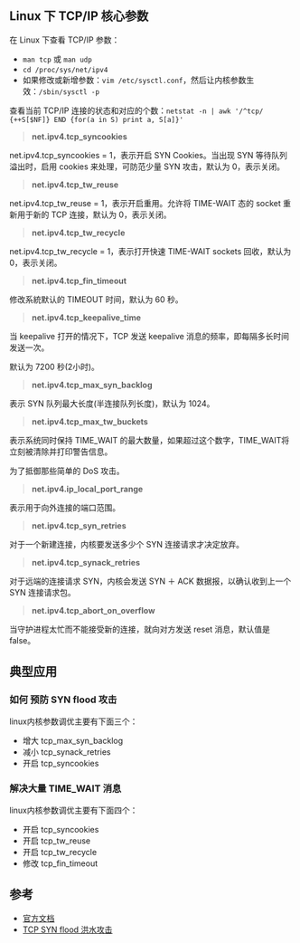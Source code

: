 ## Linux 下 TCP/IP 核心参数

在 Linux 下查看 TCP/IP 参数：

* `man tcp` 或 `man udp`
* `cd /proc/sys/net/ipv4` 
* 如果修改或新增参数：`vim /etc/sysctl.conf`，然后让内核参数生效：`/sbin/sysctl -p`

查看当前 TCP/IP 连接的状态和对应的个数：`netstat -n | awk '/^tcp/ {++S[$NF]} END {for(a in S) print a, S[a]}'`

> **net.ipv4.tcp_syncookies**

net.ipv4.tcp_syncookies = 1，表示开启 SYN Cookies。当出现 SYN 等待队列溢出时，启用 cookies 来处理，可防范少量 SYN 攻击，默认为 0，表示关闭。

> **net.ipv4.tcp_tw_reuse**

net.ipv4.tcp_tw_reuse = 1，表示开启重用。允许将 TIME-WAIT 态的 socket 重新用于新的 TCP 连接，默认为 0，表示关闭。

> **net.ipv4.tcp_tw_recycle**

net.ipv4.tcp_tw_recycle = 1，表示打开快速 TIME-WAIT sockets 回收，默认为 0，表示关闭。

> **net.ipv4.tcp_fin_timeout**

修改系統默认的 TIMEOUT 时间，默认为 60 秒。

> **net.ipv4.tcp_keepalive_time**

当 keepalive 打开的情况下，TCP 发送 keepalive 消息的频率，即每隔多长时间发送一次。

默认为 7200 秒(2小时)。

> **net.ipv4.tcp_max_syn_backlog**

表示 SYN 队列最大长度(半连接队列长度)，默认为 1024。

> **net.ipv4.tcp_max_tw_buckets**

表示系统同时保持 TIME_WAIT 的最大数量，如果超过这个数字，TIME_WAIT将立刻被清除并打印警告信息。

为了抵御那些简单的 DoS 攻击。

> **net.ipv4.ip_local_port_range**

表示用于向外连接的端口范围。

> **net.ipv4.tcp_syn_retries**

对于一个新建连接，内核要发送多少个 SYN 连接请求才决定放弃。

> **net.ipv4.tcp_synack_retries**

对于远端的连接请求 SYN，内核会发送 SYN ＋ ACK 数据报，以确认收到上一个 SYN 连接请求包。

> **net.ipv4.tcp_abort_on_overflow**

当守护进程太忙而不能接受新的连接，就向对方发送 reset 消息，默认值是 false。

## 典型应用

### 如何 预防 SYN flood 攻击

linux内核参数调优主要有下面三个：

* 增大 tcp_max_syn_backlog
* 减小 tcp_synack_retries
* 开启 tcp_syncookies

### 解决大量 TIME_WAIT 消息

linux内核参数调优主要有下面四个：

* 开启 tcp_syncookies
* 开启 tcp_tw_reuse
* 开启 tcp_tw_recycle 
* 修改 tcp_fin_timeout

## 参考

* [官方文档](https://www.kernel.org/doc/Documentation/networking/ip-sysctl.txt)
* [TCP SYN flood 洪水攻击](http://blog.csdn.net/hengyunabc/article/details/24934529)
